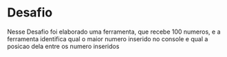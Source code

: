 # Desafio
Nesse Desafio foi elaborado uma ferramenta, que recebe 100 numeros, e a ferramenta identifica qual o maior numero inserido no console e qual  a posicao dela entre os numero inseridos
